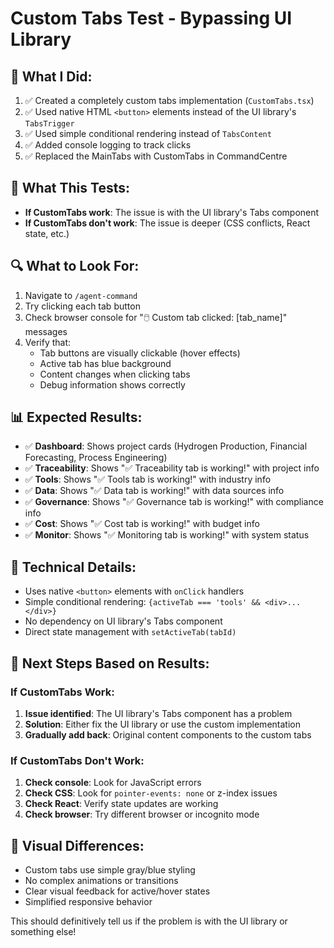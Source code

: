 # Custom Tabs Test - Bypassing UI Library

## 🎯 **What I Did:**
1. ✅ Created a completely custom tabs implementation (`CustomTabs.tsx`)
2. ✅ Used native HTML `<button>` elements instead of the UI library's `TabsTrigger`
3. ✅ Used simple conditional rendering instead of `TabsContent`
4. ✅ Added console logging to track clicks
5. ✅ Replaced the MainTabs with CustomTabs in CommandCentre

## 🧪 **What This Tests:**
- **If CustomTabs work**: The issue is with the UI library's Tabs component
- **If CustomTabs don't work**: The issue is deeper (CSS conflicts, React state, etc.)

## 🔍 **What to Look For:**
1. Navigate to `/agent-command`
2. Try clicking each tab button
3. Check browser console for "🖱️ Custom tab clicked: [tab_name]" messages
4. Verify that:
   - Tab buttons are visually clickable (hover effects)
   - Active tab has blue background
   - Content changes when clicking tabs
   - Debug information shows correctly

## 📊 **Expected Results:**
- ✅ **Dashboard**: Shows project cards (Hydrogen Production, Financial Forecasting, Process Engineering)
- ✅ **Traceability**: Shows "✅ Traceability tab is working!" with project info
- ✅ **Tools**: Shows "✅ Tools tab is working!" with industry info
- ✅ **Data**: Shows "✅ Data tab is working!" with data sources info
- ✅ **Governance**: Shows "✅ Governance tab is working!" with compliance info
- ✅ **Cost**: Shows "✅ Cost tab is working!" with budget info
- ✅ **Monitor**: Shows "✅ Monitoring tab is working!" with system status

## 🔧 **Technical Details:**
- Uses native `<button>` elements with `onClick` handlers
- Simple conditional rendering: `{activeTab === 'tools' && <div>...</div>}`
- No dependency on UI library's Tabs component
- Direct state management with `setActiveTab(tabId)`

## 📝 **Next Steps Based on Results:**

### If CustomTabs Work:
1. **Issue identified**: The UI library's Tabs component has a problem
2. **Solution**: Either fix the UI library or use the custom implementation
3. **Gradually add back**: Original content components to the custom tabs

### If CustomTabs Don't Work:
1. **Check console**: Look for JavaScript errors
2. **Check CSS**: Look for `pointer-events: none` or z-index issues
3. **Check React**: Verify state updates are working
4. **Check browser**: Try different browser or incognito mode

## 🎨 **Visual Differences:**
- Custom tabs use simple gray/blue styling
- No complex animations or transitions
- Clear visual feedback for active/hover states
- Simplified responsive behavior

This should definitively tell us if the problem is with the UI library or something else!